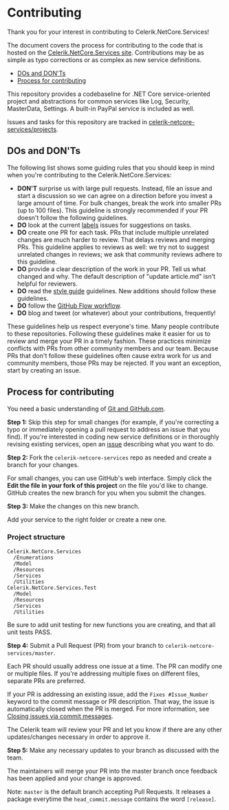 # Contributing

Thank you for your interest in contributing to Celerik.NetCore.Services!

The document covers the process for contributing to the code that is hosted on the [Celerik.NetCore.Services site](https://github.com/celerik/celerik-netcore-services). Contributions may be as simple as typo corrections or as complex as new service definitions.

- [DOs and DON'Ts](#dos-and-donts)
- [Process for contributing](#process-for-contributing)

This repository provides a codebaseline for .NET Core service-oriented project and abstractions for common services like Log, Security, MasterData, Settings. A built-in PayPal service is included as well.

Issues and tasks for this repository are tracked in [celerik-netcore-services/projects](https://github.com/celerik/celerik-netcore-services/projects).

## DOs and DON'Ts

The following list shows some guiding rules that you should keep in mind when you're contributing to the Celerik.NetCore.Services:

- **DON'T** surprise us with large pull requests. Instead, file an issue and start a discussion so we can agree on a direction before you invest a large amount of time. For bulk changes, break the work into smaller PRs (up to 100 files). This guideline is strongly recommended if your PR doesn't follow the following guidelines.
- **DO** look at the current [labels](https://github.com/celerik/celerik-netcore-services/labels) issues for suggestions on tasks.
- **DO** create one PR for each task. PRs that include multiple unrelated changes are much harder to review. That delays reviews and merging PRs. This guideline applies to reviews as well: we try not to suggest unrelated changes in reviews; we ask that community reviews adhere to this guideline.
- **DO** provide a clear description of the work in your PR. Tell us what changed and why. The default description of "update article.md" isn't helpful for reviewers.
- **DO** read the [style guide](https://docs.microsoft.com/en-us/dotnet/core/) guidelines. New additions should follow these guidelines.
- **DO** follow the [GitHub Flow workflow](https://guides.github.com/introduction/flow/).
- **DO** blog and tweet (or whatever) about your contributions, frequently!

These guidelines help us respect everyone's time. Many people contribute to these repositories. Following these guidelines make it easier for us to review and merge your PR in a timely fashion. These practices minimize conflicts with PRs from other community members and our team. Because PRs that don't follow these guidelines often cause extra work for us and community members, those PRs may be rejected. If you want an exception, start by creating an issue.

## Process for contributing

You need a basic understanding of [Git and GitHub.com](https://guides.github.com/activities/hello-world/).

**Step 1:** Skip this step for small changes (for example, if you're correcting a typo or immediately opening a pull request to address an issue that you find). If you're interested in coding new service definitions or in thoroughly revising existing services, open an [issue](https://github.com/celerik/celerik-netcore-services/issues) describing what you want to do.

**Step 2:** Fork the `celerik-netcore-services` repo as needed and create a branch for your changes.

For small changes, you can use GitHub's web interface. Simply click the **Edit the file in your fork of this project** on the file you'd like to change. GitHub creates the new branch for you when you submit the changes.

**Step 3:** Make the changes on this new branch.

Add your service to the right folder or create a new one.

### Project structure

```
Celerik.NetCore.Services
  /Enumerations
  /Model
  /Resources
  /Services
  /Utilities
Celerik.NetCore.Services.Test
  /Model
  /Resources
  /Services
  /Utilities
```

Be sure to add unit testing for new functions you are creating, and that all unit tests PASS.

**Step 4:** Submit a Pull Request (PR) from your branch to `celerik-netcore-services/master`.

Each PR should usually address one issue at a time. The PR can modify one or multiple files. If you're addressing multiple fixes on different files, separate PRs are preferred.

If your PR is addressing an existing issue, add the `Fixes #Issue_Number` keyword to the commit message or PR description. That way, the issue is automatically closed when the PR is merged. For more information, see [Closing issues via commit messages](https://help.github.com/articles/closing-issues-via-commit-messages/).

The Celerik team will review your PR and let you know if there are any other updates/changes necessary in order to approve it.

**Step 5:** Make any necessary updates to your branch as discussed with the team.

The maintainers will merge your PR into the master branch once feedback has been applied and your change is approved.

Note: `master` is the default branch accepting Pull Requests. It releases a package everytime the `head_commit.message` contains the word `[release]`.



